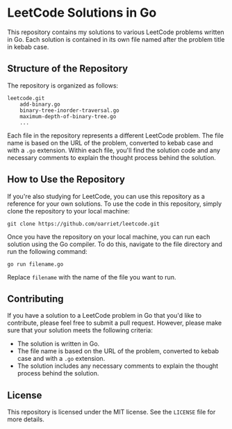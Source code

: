 # LeetCode Solutions in Go

This repository contains my solutions to various LeetCode problems written in Go. Each solution is contained in its own file named after the problem title in kebab case.

## Structure of the Repository

The repository is organized as follows:

```
leetcode.git
    add-binary.go
    binary-tree-inorder-traversal.go
    maximum-depth-of-binary-tree.go
    ...
```

Each file in the repository represents a different LeetCode problem. The file name is based on the URL of the problem, converted to kebab case and with a `.go` extension. Within each file, you'll find the solution code and any necessary comments to explain the thought process behind the solution.

## How to Use the Repository

If you're also studying for LeetCode, you can use this repository as a reference for your own solutions. To use the code in this repository, simply clone the repository to your local machine:

```
git clone https://github.com/oarriet/leetcode.git
```

Once you have the repository on your local machine, you can run each solution using the Go compiler. To do this, navigate to the file directory and run the following command:

```
go run filename.go
```

Replace `filename` with the name of the file you want to run.

## Contributing

If you have a solution to a LeetCode problem in Go that you'd like to contribute, please feel free to submit a pull request. However, please make sure that your solution meets the following criteria:

- The solution is written in Go.
- The file name is based on the URL of the problem, converted to kebab case and with a `.go` extension.
- The solution includes any necessary comments to explain the thought process behind the solution.

## License

This repository is licensed under the MIT license. See the `LICENSE` file for more details.
